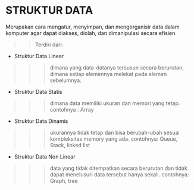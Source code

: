 # STRUKTUR DATA


Merupakan cara mengatur, menyimpan, dan mengorganisir data dalam komputer agar dapat diakses, diolah, dan dimanipulasi secara efisien.
>>Terdiri dari:

+ Struktur Data Linear
>>>dimana yang data-datanya tersusun secara berurutan, dimana setiap elemennya melekat pada elemen sebelumnya.
- Struktur Data Statis
>>>dimana data memiliki ukuran dan memori yang tetap.
contohnya : Array
- Struktur Data Dinamis
>>>ukurannya tidak tetap dan bisa berubah-ubah sesuai kompleksitas memory yang ada.
contohnya: Queue, Stack, linked list
+ Struktur Data Non Linear
>>>data yang tidak ditempatkan secara berurutan dan tidak dapat menelusuri data tersebut hanya sekali.
contohnya: Graph, tree